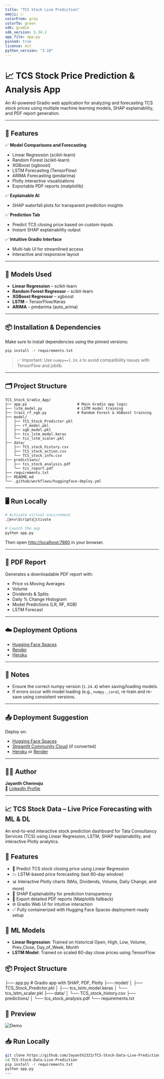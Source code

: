 ```yaml
---
title: "TCS Stock Live Prediction"
emoji: 📈
colorFrom: gray
colorTo: green
sdk: gradio
sdk_version: 5.34.2
app_file: app.py
pinned: true
license: mit
python_version: "3.10"
---
```


# 📈 TCS Stock Price Prediction & Analysis App

An AI-powered Gradio web application for analyzing and forecasting TCS stock prices using multiple machine learning models, SHAP explainability, and PDF report generation.

---

## 🚀 Features

✅ **Model Comparisons and Forecasting**
- Linear Regression (scikit-learn)
- Random Forest (scikit-learn)
- XGBoost (xgboost)
- LSTM Forecasting (TensorFlow)
- ARIMA Forecasting (pmdarima)
- Plotly interactive visualizations
- Exportable PDF reports (matplotlib)

✅ **Explainable AI**
- SHAP waterfall plots for transparent prediction insights

✅ **Prediction Tab**  
- Predict TCS closing price based on custom inputs  
- Instant SHAP explainability output

✅ **Intuitive Gradio Interface**  
- Multi-tab UI for streamlined access  
- Interactive and responsive layout

---

## 🧠 Models Used

- **Linear Regression** – scikit-learn
- **Random Forest Regressor** – scikit-learn
- **XGBoost Regressor** – xgboost
- **LSTM** – TensorFlow/Keras
- **ARIMA** – pmdarima (auto_arima)

---

## 📦 Installation & Dependencies

Make sure to install dependencies using the pinned versions:

```bash
pip install -r requirements.txt
```

> ✅ Important: Use `numpy==1.24.4` to avoid compatibility issues with TensorFlow and joblib.

---

## 🗂️ Project Structure

```
TCS_Stock_Gradio_App/
├── app.py                       # Main Gradio app logic
├── lstm_model.py                # LSTM model training
├── train_rf_xgb.py              # Random Forest & XGBoost training
├── model/
│   ├── TCS_Stock_Predictor.pkl
│   ├── rf_model.pkl
│   ├── xgb_model.pkl
│   ├── tcs_lstm_model.keras
│   └── tcs_lstm_scaler.pkl
├── data/
│   ├── TCS_stock_history.csv
│   ├── TCS_stock_action.csv
│   └── TCS_stock_info.csv
├── predictions/
│   ├── tcs_stock_analysis.pdf
│   └── tcs_report.pdf
├── requirements.txt
├── README.md
└── .github/workflows/huggingface-deploy.yml
```

---

## 🖥️ Run Locally

```bash
# Activate virtual environment
.env\Scriptsctivate

# Launch the app
python app.py
```

Then open [http://localhost:7860](http://localhost:7860) in your browser.

---

## 📄 PDF Report

Generates a downloadable PDF report with:
- Price vs Moving Averages
- Volume
- Dividends & Splits
- Daily % Change Histogram
- Model Predictions (LR, RF, XGB)
- LSTM Forecast

---

## ☁️ Deployment Options

- [Hugging Face Spaces](https://huggingface.co/spaces)
- [Render](https://render.com)
- [Heroku](https://heroku.com)

---

## 🧪 Notes

- Ensure the correct numpy version (`1.24.4`) when saving/loading models.
- If errors occur with model loading (e.g., `numpy._core`), re-train and re-save using consistent versions.

---

## 📤 Deployment Suggestion

Deploy on:
- [Hugging Face Spaces](https://huggingface.co/spaces)
- [Streamlit Community Cloud](https://streamlit.io/cloud) (if converted)
- [Heroku](https://heroku.com) or [Render](https://render.com)

---

## 👨‍💻 Author

**Jayanth Chennoju**  
🔗 [LinkedIn Profile](https://www.linkedin.com/in/jayanth-chennoju-5a738923k/)

---


## 📈 TCS Stock Data – Live Price Forecasting with ML & DL

An end-to-end interactive stock prediction dashboard for Tata Consultancy Services (TCS) using Linear Regression, LSTM, SHAP explainability, and interactive Plotly analytics.

## 🚀 Features

- 🔮 Predict TCS stock closing price using Linear Regression
- 📉 LSTM-based price forecasting (last 60-day window)
- 📊 Interactive Plotly charts (MAs, Dividends, Volume, Daily Change, and more)
- 📎 SHAP Explainability for prediction transparency
- 🧾 Export detailed PDF reports (Matplotlib fallback)
- 🌐 Gradio Web UI for intuitive interaction
- ✅ Fully containerized with Hugging Face Spaces deployment-ready setup

## 🧠 ML Models

- **Linear Regression**: Trained on historical Open, High, Low, Volume, Prev_Close, Day_of_Week, Month
- **LSTM Model**: Trained on scaled 60-day close prices using TensorFlow

## 📦 Project Structure

├── app.py # Gradio app with SHAP, PDF, Plotly
├── model/
│ ├── TCS_Stock_Predictor.pkl
│ ├── tcs_lstm_model.keras
│ └── tcs_lstm_scaler.pkl
├── data/
│ └── TCS_stock_history.csv
├── predictions/
│ └── tcs_stock_analysis.pdf
└── requirements.txt

## 📸 Preview

![Demo](assets/demo.gif)

## 📥 Run Locally

```bash
git clone https://github.com/Jayanth2323/TCS-Stock-Data-Live-Prediction
cd TCS-Stock-Data-Live-Prediction
pip install -r requirements.txt
python app.py
---
